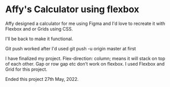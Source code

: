 # Affy's Calculator using flexbox

Affy designed a calculator for me using Figma and I'd love to recreate it with Flexbox and or Grids using CSS.

I'll be back to make it functional.

Git push worked after I'd used git push -u origin master at first

I have finalized my project.
Flex-direction: column; means it will stack on top of each other.
Gap or row gap etc don't work on flexbox.
I used Flexbox and Grid for this project.

Ended this project 27th May, 2022.

